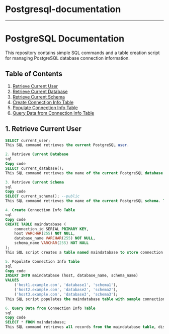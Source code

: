 # Postgresql-documentation

-----------------
# PostgreSQL Documentation

This repository contains simple SQL commands and a table creation script for managing PostgreSQL database connection information.

## Table of Contents

1. [Retrieve Current User](#1-retrieve-current-user)
2. [Retrieve Current Database](#2-retrieve-current-database)
3. [Retrieve Current Schema](#3-retrieve-current-schema)
4. [Create Connection Info Table](#4-create-connection-info-table)
5. [Populate Connection Info Table](#5-populate-connection-info-table)
6. [Query Data from Connection Info Table](#6-query-data-from-connection-info-table)

## 1. Retrieve Current User

```sql
SELECT current_user;
This SQL command retrieves the current PostgreSQL user.

2. Retrieve Current Database
sql
Copy code
SELECT current_database();
This SQL command retrieves the name of the current PostgreSQL database.

3. Retrieve Current Schema
sql
Copy code
SELECT current_schema(); --public
This SQL command retrieves the name of the current PostgreSQL schema. The default is set to "public."

4. Create Connection Info Table
sql
Copy code
CREATE TABLE maindatabase (
    connection_id SERIAL PRIMARY KEY,
    host VARCHAR(255) NOT NULL,
    database_name VARCHAR(255) NOT NULL,
    schema_name VARCHAR(255) NOT NULL
);
This SQL script creates a table named maindatabase to store connection information, including host, database_name, and schema_name.

5. Populate Connection Info Table
sql
Copy code
INSERT INTO maindatabase (host, database_name, schema_name)
VALUES
    ('host1.example.com', 'database1', 'schema1'),
    ('host2.example.com', 'database2', 'schema2'),
    ('host3.example.com', 'database3', 'schema3');
This SQL script populates the maindatabase table with sample connection information.

6. Query Data from Connection Info Table
sql
Copy code
SELECT * FROM maindatabase;
This SQL command retrieves all records from the maindatabase table, displaying connection information.
